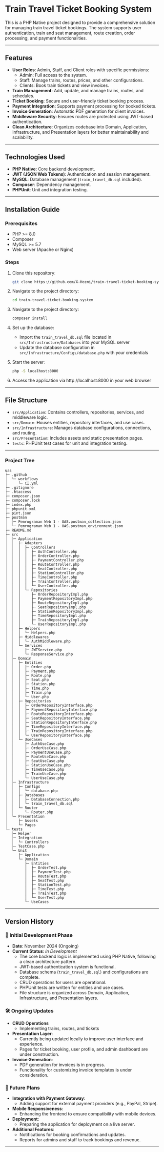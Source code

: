 # Train Travel Ticket Booking System

This is a PHP Native project designed to provide a comprehensive solution for managing train travel ticket bookings. The system supports user authentication, train and seat management, route creation, order processing, and payment functionalities.

---

## Features

- **User Roles**: Admin, Staff, and Client roles with specific permissions:
  - Admin: Full access to the system.
  - Staff: Manage trains, routes, prices, and other configurations.
  - Clients: Book train tickets and view invoices.
- **Train Management**: Add, update, and manage trains, routes, and schedules.
- **Ticket Booking**: Secure and user-friendly ticket booking process.
- **Payment Integration**: Supports payment processing for booked tickets.
- **Invoice Generation**: Automatic PDF generation for client invoices.
- **Middleware Security**: Ensures routes are protected using JWT-based authentication.
- **Clean Architecture**: Organizes codebase into Domain, Application, Infrastructure, and Presentation layers for better maintainability and scalability.

---

## Technologies Used

- **PHP Native**: Core backend development.
- **JWT (JSON Web Tokens)**: Authentication and session management.
- **MySQL**: Database management (`train_travel_db.sql` included).
- **Composer**: Dependency management.
- **PHPUnit**: Unit and integration testing.

---

## Installation Guide

### Prerequisites
- PHP >= 8.0
- Composer
- MySQL >= 5.7
- Web server (Apache or Nginx)

### Steps
1. Clone this repository:
   ```bash
   git clone https://github.com/X-Hozmi/train-travel-ticket-booking-system.git
   ```

2. Navigate to the project directory:
   ```bash
   cd train-travel-ticket-booking-system
   ```

3. Navigate to the project directory:
   ```bash
   composer install
   ```

4. Set up the database:
   - Import the `train_travel_db.sql` file located in `src/Infrastructure/Databases` into your MySQL server
   - Update the database configuration in `src/Infrastructure/Configs/database.php` with your credentials

5. Start the server:
   ```bash
   php -S localhost:8000
   ```

6. Access the application via http://localhost:8000 in your web browser

---

## File Structure

- `src/Application`: Contains controllers, repositories, services, and middleware logic.
- `src/Domain`: Houses entities, repository interfaces, and use cases.
- `src/Infrastructure`: Manages database configurations, connections, and routing.
- `src/Presentation`: Includes assets and static presentation pages.
- `tests`: PHPUnit test cases for unit and integration testing.

---

### Project Tree
```
uas
├─ .github
│  └─ workflows
│     └─ CI.yml
├─ .gitignore
├─ .htaccess
├─ composer.json
├─ composer.lock
├─ index.php
├─ phpunit.xml
├─ pint.json
├─ postman
│  ├─ Pemrograman Web 1 - UAS.postman_collection.json
│  └─ Pemrograman Web 1 - UAS.postman_environment.json
├─ README.md
├─ src
│  ├─ Application
│  │  ├─ Adapters
│  │  │  ├─ Controllers
│  │  │  │  ├─ AuthController.php
│  │  │  │  ├─ OrderController.php
│  │  │  │  ├─ PaymentController.php
│  │  │  │  ├─ RouteController.php
│  │  │  │  ├─ SeatController.php
│  │  │  │  ├─ StationController.php
│  │  │  │  ├─ TimeController.php
│  │  │  │  ├─ TrainController.php
│  │  │  │  └─ UserController.php
│  │  │  └─ Repositories
│  │  │     ├─ OrderRepositoryImpl.php
│  │  │     ├─ PaymentRepositoryImpl.php
│  │  │     ├─ RouteRepositoryImpl.php
│  │  │     ├─ SeatRepositoryImpl.php
│  │  │     ├─ StationRepositoryImpl.php
│  │  │     ├─ TimeRepositoryImpl.php
│  │  │     ├─ TrainRepositoryImpl.php
│  │  │     └─ UserRepositoryImpl.php
│  │  ├─ Helpers
│  │  │  └─ Helpers.php
│  │  ├─ Middlewares
│  │  │  └─ AuthMiddleware.php
│  │  └─ Services
│  │     ├─ JWTService.php
│  │     └─ ResponseService.php
│  ├─ Domain
│  │  ├─ Entities
│  │  │  ├─ Order.php
│  │  │  ├─ Payment.php
│  │  │  ├─ Route.php
│  │  │  ├─ Seat.php
│  │  │  ├─ Station.php
│  │  │  ├─ Time.php
│  │  │  ├─ Train.php
│  │  │  └─ User.php
│  │  ├─ Repositories
│  │  │  ├─ OrderRepositoryInterface.php
│  │  │  ├─ PaymentRepositoryInterface.php
│  │  │  ├─ RouteRepositoryInterface.php
│  │  │  ├─ SeatRepositoryInterface.php
│  │  │  ├─ StationRepositoryInterface.php
│  │  │  ├─ TimeRepositoryInterface.php
│  │  │  ├─ TrainRepositoryInterface.php
│  │  │  └─ UserRepositoryInterface.php
│  │  └─ UseCases
│  │     ├─ AuthUseCase.php
│  │     ├─ OrderUseCase.php
│  │     ├─ PaymentUseCase.php
│  │     ├─ RouteUseCase.php
│  │     ├─ SeatUseCase.php
│  │     ├─ StationUseCase.php
│  │     ├─ TimeUseCase.php
│  │     ├─ TrainUseCase.php
│  │     └─ UserUseCase.php
│  ├─ Infrastructure
│  │  ├─ Configs
│  │  │  └─ database.php
│  │  ├─ Databases
│  │  │  ├─ DatabaseConnection.php
│  │  │  └─ train_travel_db.sql
│  │  └─ Router
│  │     └─ Router.php
│  └─ Presentation
│     ├─ Assets
│     └─ Pages
└─ tests
   ├─ Helper
   ├─ Integration
   │  └─ Controllers
   ├─ TestCase.php
   └─ Unit
      ├─ Application
      └─ Domain
         ├─ Entities
         │  ├─ OrderTest.php
         │  ├─ PaymentTest.php
         │  ├─ RouteTest.php
         │  ├─ SeatTest.php
         │  ├─ StationTest.php
         │  ├─ TimeTest.php
         │  ├─ TrainTest.php
         │  └─ UserTest.php
         └─ UseCases
```

---

## Version History

### 🚀 Initial Development Phase
- **Date**: November 2024 (Ongoing)
- **Current Status**: *In Development*
  - The core backend logic is implemented using PHP Native, following a clean architecture pattern.
  - JWT-based authentication system is functional.
  - Database schema (`train_travel_db.sql`) and configurations are complete.
  - CRUD operations for users are operational.
  - PHPUnit tests are written for entities and use cases.
  - File structure is organized across Domain, Application, Infrastructure, and Presentation layers.

### 🛠️ Ongoing Updates
- **CRUD Operations**
  - Implementing trains, routes, and tickets
- **Presentation Layer**:
  - Currently being updated locally to improve user interface and experience.
  - Pages for ticket booking, user profile, and admin dashboard are under construction.
- **Invoice Generation**:
  - PDF generation for invoices is in progress.
  - Functionality for customizing invoice templates is under consideration.

### 🔮 Future Plans
- **Integration with Payment Gateway**:
  - Adding support for external payment providers (e.g., PayPal, Stripe).
- **Mobile Responsiveness**:
  - Enhancing the frontend to ensure compatibility with mobile devices.
- **Deployment**:
  - Preparing the application for deployment on a live server.
- **Additional Features**:
  - Notifications for booking confirmations and updates.
  - Reports for admins and staff to track bookings and revenue.

---
